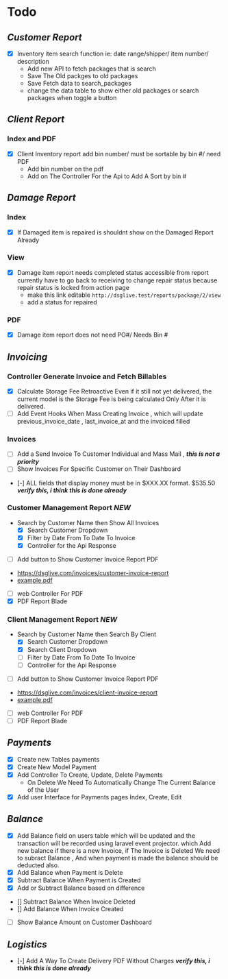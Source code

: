 # Todo
## ***Customer Report***
- [x] Inventory item search function ie: date range/shipper/ item number/ description
  - Add new API to fetch packages that is search
  - Save The Old packges to old packages
  - Save Fetch data to search_packages 
  - change the data table to show either old packages or search packages when toggle a button

## ***Client Report***
### Index and PDF
- [x] Client Inventory report add bin number/ must be sortable by bin #/ need PDF
  - Add bin number on the pdf
  - Add on The Controller For the Api to Add A Sort by bin #

## ***Damage Report***
### Index
- [x] If Damaged item is repaired is shouldnt show on the Damaged Report Already
### View
- [x] Damage item report needs completed status accessible from report currently have to go back to receiving to change repair status because repair status is locked from action page
  - make this link editable `http://dsglive.test/reports/package/2/view` 
  - add a status for repaired
### PDF
- [x] Damage item report does not need PO#/ Needs Bin #


## ***Invoicing***

### Controller Generate Invoice and Fetch Billables
- [x] Calculate Storage Fee Retroactive Even if it still not yet delivered, the current model is the Storage Fee is being calculated Only After it is delivered.
- [ ] Add Event Hooks When Mass Creating Invoice , which will update previous_invoice_date , last_invoice_at and the invoiced filled
### Invoices
- [  ] Add a Send Invoice To Customer Individual and Mass Mail , ***this is not a priority***
- [  ] Show Invoices For Specific Customer on Their Dashboard
- [-] ALL fields that display money must be in $XXX.XX format. $535.50   ***verify this, i think this is done already***


### Customer Management Report ***NEW***
- Search by Customer Name then Show All Invoices
  - [x] Search Customer Dropdown
  - [x] Filter by Date From To Date To Invoice
  - [x] Controller for the Api Response
- [ ]  Add button to Show Customer  Invoice Report PDF
  - https://dsglive.com/invoices/customer-invoice-report
  - [example.pdf](./z-resources/customer-invoice-report.pdf) 
- [ ] web Controller For PDF
- [x] PDF Report Blade
### Client Management Report ***NEW***
- Search by Customer Name then Search By Client
  - [x] Search Customer Dropdown
  - [x] Search Client Dropdown
  - [ ] Filter by Date From To Date To Invoice
  - [ ] Controller for the Api Response
- [ ]  Add button to Show Customer  Invoice Report PDF
  - https://dsglive.com/invoices/client-invoice-report
  - [example.pdf](./z-resources/client-invoice-report.pdf) 
- [  ] web Controller For PDF
- [ ] PDF Report Blade

## ***Payments***
- [x] Create new Tables payments
- [x] Create New Model Payment
- [x] Add Controller To Create, Update, Delete Payments
  - On Delete We Need To Automatically Change The Current Balance of the User
- [X] Add user Interface for Payments pages Index, Create, Edit
## ***Balance***
- [x] Add Balance field on users table which will be updated and the transaction will be recorded using laravel event projector. which Add new balance if there is a new Invoice, if The Invoice is Deleted We need to subract Balance , And when payment is made the balance should be deducted also.
- [x] Add Balance when Payment is Delete
- [x] Subtract Balance When Payment is Created
- [x] Add or Subtract Balance based on difference
- [] Subtract Balance When Invoice Deleted
- [] Add Balance When Invoice Created
- [ ] Show Balance Amount on Customer Dashboard 
## ***Logistics***
- [-] Add A Way To Create Delivery PDF Without Charges ***verify this, i think this is done already***


